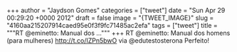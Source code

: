 
+++
author = "Jaydson Gomes"
categories = ["tweet"]
date = "Sun Apr 29 00:29:20 +0000 2012"
draft = false
image = "{TWEET_IMAGE}"
slug = "4160aa215207914caed95e0f3f9fc71485ac2efa"
tags = ["tweet"]
title = """RT @eminetto: Manual dos ..."""
+++
RT @eminetto: Manual dos homens (para mulheres) http://t.co/IZPn5bwO via @edutestosterona Perfeito!

